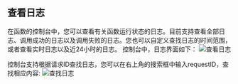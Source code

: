 ## 查看日志

在函数的控制台中，您可以查看有关函数运行状态的日志。目前支持查看全部日志、调用成功的日志以及调用失败的日志。您也可以自定义查找日志的时间范围，或者查看实时日志以及近24小时的日志。
控制台中，日志界面如下：
![查看日志](https://main.qcloudimg.com/raw/b7f0609db879d472d4ce7309e3c053de.png)

控制台支持根据请求ID查找日志，您可以在右上角的搜索框中输入requestID，查找相应内容:
![查找日志](https://main.qcloudimg.com/raw/0006a816cfe02e3a09c1988ce6fab88f.png)
